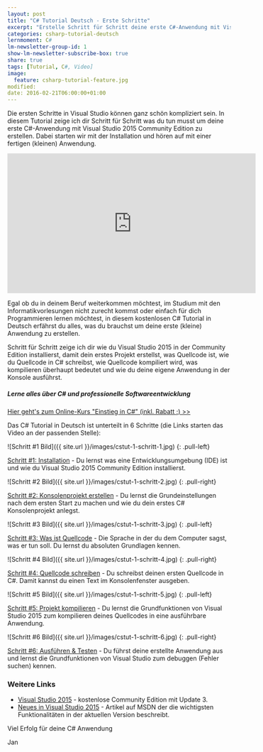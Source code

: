 ```yaml
---
layout: post
title: "C# Tutorial Deutsch - Erste Schritte"
excerpt: "Erstelle Schritt für Schritt deine erste C#-Anwendung mit Visual Studio 2015 Community Edition."
categories: csharp-tutorial-deutsch
lernmoment: C#
lm-newsletter-group-id: 1
show-lm-newsletter-subscribe-box: true
share: true
tags: [Tutorial, C#, Video]
image:
  feature: csharp-tutorial-feature.jpg
modified:
date: 2016-02-21T06:00:00+01:00
---
```


Die ersten Schritte in Visual Studio können ganz schön kompliziert sein. In diesem Tutorial zeige ich dir Schritt für Schritt was du tun musst um deine erste C#-Anwendung mit Visual Studio 2015 Community Edition zu erstellen. Dabei starten wir mit der Installation und hören auf mit einer fertigen (kleinen) Anwendung.

<iframe width="560" height="315" src="https://www.youtube.com/embed/rtilizFAldA" frameborder="0" allowfullscreen></iframe>

Egal ob du in deinem Beruf weiterkommen möchtest, im Studium mit den Informatikvorlesungen nicht zurecht kommst oder einfach für dich Programmieren lernen möchtest, in diesem kostenlosen C# Tutorial in Deutsch erfährst du alles, was du brauchst um deine erste (kleine) Anwendung zu erstellen. 

Schritt für Schritt zeige ich dir wie du Visual Studio 2015 in der Community Edition installierst, damit dein erstes Projekt erstellst, was Quellcode ist, wie du Quellcode in C# schreibst, wie Quellcode kompiliert wird, was kompilieren überhaupt bedeutet und wie du deine eigene Anwendung in der Konsole ausführst. 

<div class="subscribe-notice">
<h5>Lerne alles über C# und professionelle Softwareentwicklung</h5>
<a markdown="0" href="https://www.udemy.com/einstieg-in-csharp-software-programmieren-wie-ein-profi/?couponCode=UCSK_LM2016-110" class="notice-button">Hier geht's zum Online-Kurs "Einstieg in C#" (inkl. Rabatt ;) >></a>
</div>

Das C# Tutorial in Deutsch ist unterteilt in 6 Schritte (die Links starten das Video an der passenden Stelle):

![Schritt #1 Bild]({{ site.url }}/images/cstut-1-schritt-1.jpg)
{: .pull-left}

[Schritt #1: Installation](https://youtu.be/rtilizFAldA?list=PLP2TrPpx5VNkr-wmkjguVZAvN4T5EPJbF&t=24) - Du lernst was eine Entwicklungsumgebung (IDE) ist und wie du Visual Studio 2015 Community Edition installierst.

![Schritt #2 Bild]({{ site.url }}/images/cstut-1-schritt-2.jpg)
{: .pull-right}

[Schritt #2: Konsolenprojekt erstellen](https://youtu.be/rtilizFAldA?list=PLP2TrPpx5VNkr-wmkjguVZAvN4T5EPJbF&t=248) - Du lernst die Grundeinstellungen nach dem ersten Start zu machen und wie du dein erstes C# Konsolenprojekt anlegst.

![Schritt #3 Bild]({{ site.url }}/images/cstut-1-schritt-3.jpg)
{: .pull-left}

[Schritt #3: Was ist Quellcode](https://youtu.be/rtilizFAldA?list=PLP2TrPpx5VNkr-wmkjguVZAvN4T5EPJbF&t=518) - Die Sprache in der du dem Computer sagst, was er tun soll. Du lernst du absoluten Grundlagen kennen.

![Schritt #4 Bild]({{ site.url }}/images/cstut-1-schritt-4.jpg)
{: .pull-right}

[Schritt #4: Quellcode schreiben](https://youtu.be/rtilizFAldA?list=PLP2TrPpx5VNkr-wmkjguVZAvN4T5EPJbF&t=756) - Du schreibst deinen ersten Quellcode in C#. Damit kannst du einen Text im Konsolenfenster ausgeben.
 
![Schritt #5 Bild]({{ site.url }}/images/cstut-1-schritt-5.jpg)
{: .pull-left}

[Schritt #5: Projekt kompilieren](https://youtu.be/rtilizFAldA?list=PLP2TrPpx5VNkr-wmkjguVZAvN4T5EPJbF&t=1304) - Du lernst die Grundfunktionen von Visual Studio 2015 zum kompilieren deines Quellcodes in eine ausführbare Anwendung.

![Schritt #6 Bild]({{ site.url }}/images/cstut-1-schritt-6.jpg)
{: .pull-right}

[Schritt #6: Ausführen & Testen](https://youtu.be/rtilizFAldA?list=PLP2TrPpx5VNkr-wmkjguVZAvN4T5EPJbF&t=1767) - Du führst deine erstellte Anwendung aus und lernst die Grundfunktionen von Visual Studio zum debuggen (Fehler suchen) kennen.

### Weitere Links

 - [Visual Studio 2015](https://www.visualstudio.com/downloads/#visual-studio-community-2015-with-update-3-free) - kostenlose Community Edition mit Update 3.
 - [Neues in Visual Studio 2015](https://msdn.microsoft.com/de-de/library/bb386063.aspx) - Artikel auf MSDN der die wichtigsten Funktionalitäten in der aktuellen Version beschreibt.

Viel Erfolg für deine C# Anwendung

Jan
